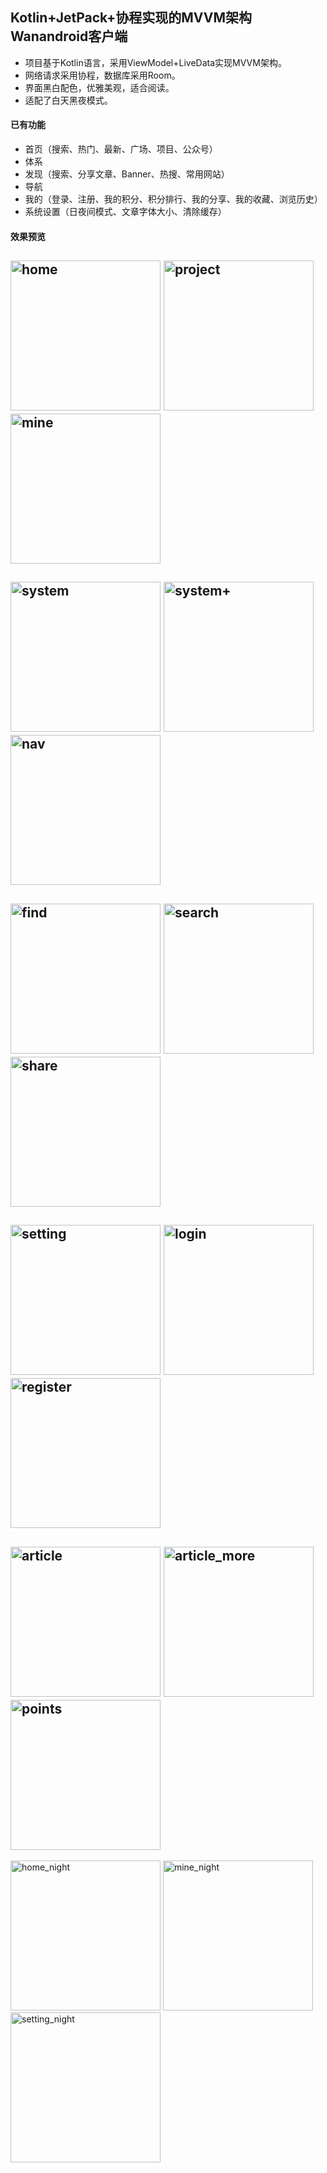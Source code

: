 ## Kotlin+JetPack+协程实现的MVVM架构Wanandroid客户端
- 项目基于Kotlin语言，采用ViewModel+LiveData实现MVVM架构。
- 网络请求采用协程，数据库采用Room。
- 界面黑白配色，优雅美观，适合阅读。
- 适配了白天黑夜模式。
#### 已有功能
- 首页（搜索、热门、最新、广场、项目、公众号）
- 体系
- 发现（搜索、分享文章、Banner、热搜、常用网站）
- 导航
- 我的（登录、注册、我的积分、积分排行、我的分享、我的收藏、浏览历史）
- 系统设置（日夜间模式、文章字体大小、清除缓存）
#### 效果预览
<img src="images/home.png" alt="home"  width="240px" />    <img src="images/project.png" alt="project" width="240px" />    <img src="images/mine.png" alt="mine" width="240px" />
---
<img src="images/system.png" alt="system" width="240px" />    <img src="images/system+.png" alt="system+" width="240px" />    <img src="images/nav.png" alt="nav" width="240px" />
---
<img src="images/find.png" alt="find" width="240px" />    <img src="images/search.png" alt="search" width="240px" />    <img src="images/share.png" alt="share" width="240px" />
---
<img src="images/setting.png" alt="setting" width="240px" />    <img src="images/login.png" alt="login"  width="240px" />    <img src="images/register.png" alt="register"  width="240px" />
---
<img src="images/article.png" alt="article" width="240px" />    <img src="images/article_more.png" alt="article_more"  width="240px" />    <img src="images/points.png" alt="points"  width="240px" />
---
<img src="images/home_night.png" alt="home_night" width="240px" />    <img src="images/mine_night.png" alt="mine_night"  width="240px" />    <img src="images/setting_night.png" alt="setting_night"  width="240px" />
